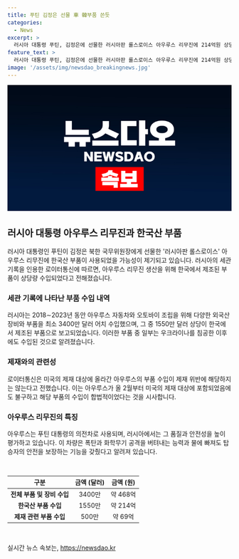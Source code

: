 ```yaml
---
title: 푸틴 김정은 선물 車 韓부품 쓴듯
categories:
  - News
excerpt: >
  러시아 대통령 푸틴, 김정은에 선물한 러시아판 롤스로이스 아우루스 리무진에 214억원 상당의 한국산 부품 사용 의심. 러시아, 2018~2023 아우루스 자동차 조립을 위한 부품 및 장비 468억원어치 수입, 그 중 214억원은 한국산 부품. 이에도 미국의 제재 대상이 되면서 수출은 제재 위반 아니라는 전망. 아우루스는 폭탄과 화학무기 공격에도 버티고 물에 빠져도 생존 가능한 고급 리무진으로 알려져 있다.
feature_text: >
  러시아 대통령 푸틴, 김정은에 선물한 러시아판 롤스로이스 아우루스 리무진에 214억원 상당의 한국산 부품 사용 의심. 러시아, 2018~2023 아우루스 자동차 조립을 위한 부품 및 장비 468억원어치 수입, 그 중 214억원은 한국산 부품. 이에도 미국의 제재 대상이 되면서 수출은 제재 위반 아니라는 전망. 아우루스는 폭탄과 화학무기 공격에도 버티고 물에 빠져도 생존 가능한 고급 리무진으로 알려져 있다.
image: '/assets/img/newsdao_breakingnews.jpg'
---
```


<p><img src="/assets/img/newsdao_breakingnews.jpg" alt="pcversion 속보" /></p>

<h2 data-ke-size="size26">러시아 대통령 아우루스 리무진과 한국산 부품</h2>

<p data-ke-size="size16">러시아 대통령인 푸틴이 김정은 북한 국무위원장에게 선물한 '러시아판 롤스로이스' 아우루스 리무진에 한국산 부품이 사용되었을 가능성이 제기되고 있습니다. 러시아의 세관 기록을 인용한 로이터통신에 따르면, 아우루스 리무진 생산을 위해 한국에서 제조된 부품이 상당량 수입되었다고 전해졌습니다.</p>

<h3 data-ke-size="size24">세관 기록에 나타난 부품 수입 내역</h3>

<p data-ke-size="size16">러시아는 2018∼2023년 동안 아우루스 자동차와 오토바이 조립을 위해 다양한 외국산 장비와 부품을 최소 3400만 달러 어치 수입했으며, 그 중 1550만 달러 상당이 한국에서 제조된 부품으로 보고되었습니다. 이러한 부품 중 일부는 우크라이나를 침공한 이후에도 수입된 것으로 알려졌습니다.</p>

<h3 data-ke-size="size24">제재와의 관련성</h3>

<p data-ke-size="size16">로이터통신은 미국의 제재 대상에 올라간 아우루스의 부품 수입이 제재 위반에 해당하지는 않는다고 전했습니다. 이는 아우루스가 올 2월부터 미국의 제재 대상에 포함되었음에도 불구하고 해당 부품의 수입이 합법적이었다는 것을 시사합니다.</p>

<h3 data-ke-size="size24">아우루스 리무진의 특징</h3>

<p data-ke-size="size16">아우루스는 푸틴 대통령의 의전차로 사용되며, 러시아에서는 그 품질과 안전성을 높이 평가하고 있습니다. 이 차량은 폭탄과 화학무기 공격을 버텨내는 능력과 물에 빠져도 탑승자의 안전을 보장하는 기능을 갖췄다고 알려져 있습니다.</p>

<p data-ke-size="size16">&nbsp;</p>

<table>
  <thead>
    <tr>
      <th style="text-align: center;">구분</th>
      <th style="text-align: center;">금액 (달러)</th>
      <th style="text-align: center;">금액 (원)</th>
    </tr>
  </thead>
  <tbody>
    <tr>
      <td style="text-align: center;"><b>전체 부품 및 장비 수입</b></td>
      <td style="text-align: center;">3400만</td>
      <td style="text-align: center;">약 468억</td>
    </tr>
    <tr>
      <td style="text-align: center;"><b>한국산 부품 수입</b></td>
      <td style="text-align: center;">1550만</td>
      <td style="text-align: center;">약 214억</td>
    </tr>
    <tr>
      <td style="text-align: center;"><b>제재 관련 부품 수입</b></td>
      <td style="text-align: center;">500만</td>
      <td style="text-align: center;">약 69억</td>
    </tr>
  </tbody>
</table>

<p data-ke-size="size16">&nbsp;</p>
실시간 뉴스 속보는, <a href="https://newsdao.kr" rel="dofollow">https://newsdao.kr</a>


